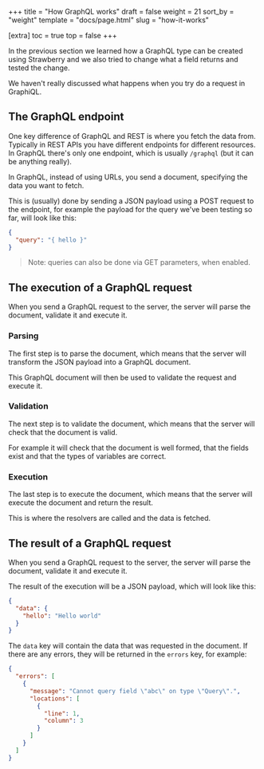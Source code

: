+++
title = "How GraphQL works"
draft = false
weight = 21
sort_by = "weight"
template = "docs/page.html"
slug = "how-it-works"

[extra]
toc = true
top = false
+++

In the previous section we learned how a GraphQL type can be created using
Strawberry and we also tried to change what a field returns and tested the
change.

We haven't really discussed what happens when you try do a request in GraphiQL.

## The GraphQL endpoint

One key difference of GraphQL and REST is where you fetch the data from.
Typically in REST APIs you have different endpoints for different resources. In
GraphQL there's only one endpoint, which is usually `/graphql` (but it can be
anything really).

In GraphQL, instead of using URLs, you send a document, specifying the data you
want to fetch.

This is (usually) done by sending a JSON payload using a POST request to the
endpoint, for example the payload for the query we've been testing so far, will
look like this:

```json
{
  "query": "{ hello }"
}
```

> Note: queries can also be done via GET parameters, when enabled.

## The execution of a GraphQL request

When you send a GraphQL request to the server, the server will parse the
document, validate it and execute it.

### Parsing

The first step is to parse the document, which means that the server will
transform the JSON payload into a GraphQL document.

This GraphQL document will then be used to validate the request and execute it.

### Validation

The next step is to validate the document, which means that the server will
check that the document is valid.

For example it will check that the document is well formed, that the fields
exist and that the types of variables are correct.

### Execution

The last step is to execute the document, which means that the server will
execute the document and return the result.

This is where the resolvers are called and the data is fetched.

## The result of a GraphQL request

When you send a GraphQL request to the server, the server will parse the
document, validate it and execute it.

The result of the execution will be a JSON payload, which will look like this:

```json
{
  "data": {
    "hello": "Hello world"
  }
}
```

The `data` key will contain the data that was requested in the document. If
there are any errors, they will be returned in the `errors` key, for example:

```json
{
  "errors": [
    {
      "message": "Cannot query field \"abc\" on type \"Query\".",
      "locations": [
        {
          "line": 1,
          "column": 3
        }
      ]
    }
  ]
}
```

